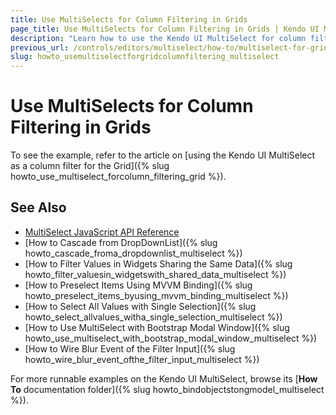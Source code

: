 ```yaml
---
title: Use MultiSelects for Column Filtering in Grids
page_title: Use MultiSelects for Column Filtering in Grids | Kendo UI MultiSelect
description: "Learn how to use the Kendo UI MultiSelect for column filtering in the Kendo UI Grid widget."
previous_url: /controls/editors/multiselect/how-to/multiselect-for-grid-column-filtering
slug: howto_usemultiselectforgridcolumnfiltering_multiselect
---
```


# Use MultiSelects for Column Filtering in Grids

To see the example, refer to the article on [using the Kendo UI MultiSelect as a column filter for the Grid]({% slug howto_use_multiselect_forcolumn_filtering_grid %}).

## See Also

* [MultiSelect JavaScript API Reference](/api/javascript/ui/multiselect)
* [How to Cascade from DropDownList]({% slug howto_cascade_froma_dropdownlist_multiselect %})
* [How to Filter Values in Widgets Sharing the Same Data]({% slug howto_filter_valuesin_widgetswith_shared_data_multiselect %})
* [How to Preselect Items Using MVVM Binding]({% slug howto_preselect_items_byusing_mvvm_binding_multiselect %})
* [How to Select All Values with Single Selection]({% slug howto_select_allvalues_witha_single_selection_multiselect %})
* [How to Use MultiSelect with Bootstrap Modal Window]({% slug howto_use_multiselect_with_bootstrap_modal_window_multiselect %})
* [How to Wire Blur Event of the Filter Input]({% slug howto_wire_blur_event_ofthe_filtеr_input_multiselect %})

For more runnable examples on the Kendo UI MultiSelect, browse its [**How To** documentation folder]({% slug howto_bindobjectstongmodel_multiselect %}).
